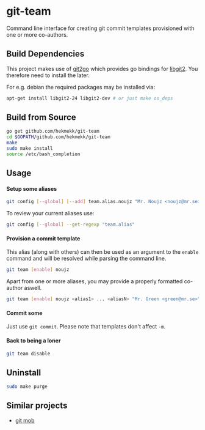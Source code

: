# git-team

Command line interface for creating git commit templates provisioned with one or more co-authors.

## Build Dependencies
This project makes use of [git2go](https://github.com/libgit2/git2go) which provides go bindings for [libgit2](http://libgit2.github.com/). You therefore need to install the later.

For e.g. debian the required packages may be installed via:
```bash
apt-get install libgit2-24 libgit2-dev # or just make os_deps
```

## Build from Source
```bash
go get github.com/hekmekk/git-team
cd $GOPATH/github.com/hekmekk/git-team
make
sudo make install
source /etc/bash_completion
```

## Usage

#### Setup some aliases
```bash
git config [--global] [--add] team.alias.noujz "Mr. Noujz <noujz@mr.se>"
```
To review your current aliases use:
```bash
git config [--global] --get-regexp "team.alias"
```

#### Provision a commit template
This alias (along with others) can then be used as an argument to the `enable` command and will be resolved while parsing the command line.
```bash
git team [enable] noujz
```
Apart from one or more aliases, you may provide a properly formatted co-author aswell.
```bash
git team [enable] noujz <alias1> ... <aliasN> "Mr. Green <green@mr.se>"
```

#### Commit some
Just use `git commit`. Please note that templates don't affect `-m`.

#### Back to being a loner
```bash
git team disable
```

## Uninstall
```bash
sudo make purge
```

## Similar projects
- [git mob](https://www.npmjs.com/package/git-mob)
